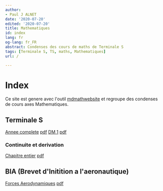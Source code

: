```yaml
---
author:
- Paul J ALNET
date: '2020-07-20'
edited: '2020-07-20'
title: Mathematiques
id: index
lang: fr
og-lang: fr_FR
abstract: Condenses des cours de maths de Terminale S
tags: [Terminale S, TS, maths, Mathematiques]
url: /

---
```


# Index
Ce site est genere avec l'outil [mdmathwebsite](https://github.com/Paulao17/mdmathwebsite) et regroupe des condenses de cours axes Mathematiques.

## Terminale S
[Annee complete](TS/termS.html) [pdf](TS/termS.pdf)
[DM 1](TS/DM1/dm1.html) [pdf](TS/DM1/dm1.pdf)

### Continuite et derivation
[Chapitre entier](TS/continuite-derivation/continuite-derivation.html) [pdf](TS/continuite-derivation/continuite-derivation.pdf)

## BIA (Brevet d'Initition a l'aeronautique)

[Forces Aerodynamiques](BIA/aerodynamiques.html) [pdf](BIA/aerodynamiques.pdf)

